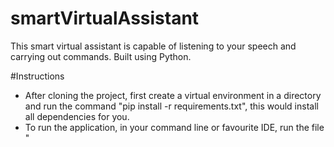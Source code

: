 # smartVirtualAssistant
This smart virtual assistant is capable of listening to your speech and carrying out commands. Built using Python.

#Instructions
- After cloning the project, first create a virtual environment in a directory and run the command "pip install -r requirements.txt",
this would install all dependencies for you.
- To run the application, in your command line or favourite IDE, run the file "

